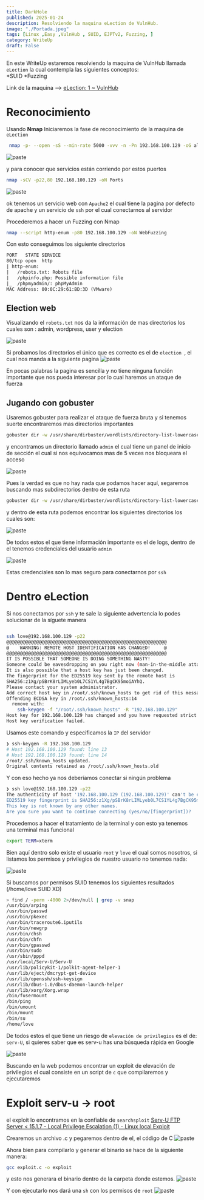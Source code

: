 ```yaml
---
title: DarkHole
published: 2025-01-24
description: Resolviendo la maquina eLection de VulnHub.
image: "./Portada.jpeg"
tags: [Linux ,Easy ,VulnHub , SUID, EJPTv2, Fuzzing, ]
category: WriteUp
draft: False
---
```



En este WriteUp estaremos resolviendo la maquina de VulnHub llamada `eLection` la cual contempla las siguientes conceptos:  
*SUID
*Fuzzing 


Link de la maquina --> [eLection: 1 ~ VulnHub](https://www.vulnhub.com/entry/election-1,503/)
# Reconocimiento 

Usando __Nmap__ Iniciaremos la fase de reconocimiento de la maquina de `eLection`

```bash 
 nmap -p- --open -sS --min-rate 5000 -vvv -n -Pn 192.168.100.129 -oG allPorts
```

![paste](./1.jpeg)

y para conocer que servicios están corriendo por estos puertos 

```bash
nmap -sCV -p22,80 192.168.100.129 -oN Ports
```

![paste](./2.jpeg)

ok tenemos un servicio web con `Apache2` el cual tiene la pagina por defecto de apache y un servicio de `ssh` por el cual conectarnos al servidor 

Procederemos a hacer un Fuzzing con Nmap  

```bash 
nmap --script http-enum -p80 192.168.100.129 -oN WebFuzzing
```

Con esto conseguimos los siguiente directorios

```txt
PORT   STATE SERVICE
80/tcp open  http
| http-enum: 
|   /robots.txt: Robots file
|   /phpinfo.php: Possible information file
|_  /phpmyadmin/: phpMyAdmin
MAC Address: 00:0C:29:61:BD:3D (VMware)
```

## Election web

Visualizando el `robots.txt` nos da la información de mas directorios los cuales son : admin, wordpress, user y election  

![paste](./3.jpeg)


Si probamos los directorios el único que es correcto es el de `election `, el cual nos manda a la siguiente pagina 
![paste](./4.jpeg)

En pocas palabras la pagina es sencilla y no tiene ninguna función importante que nos pueda interesar por lo cual haremos un ataque de fuerza 

## Jugando con gobuster

Usaremos gobuster para realizar el ataque de fuerza bruta y si tenemos suerte encontraremos mas directorios importantes 

``` bash
gobuster dir -w /usr/share/dirbuster/wordlists/directory-list-lowercase-2.3-small.txt -u http://192.168.100.129/election/ -t10
```

y encontramos un directorio llamado ``admin`` el cual tiene un panel de inicio de sección el cual si nos equivocamos mas de 5 veces nos bloqueara el acceso 

![paste](./5.jpeg)

Pues la verdad es que no hay nada que podamos hacer aquí, segaremos buscando mas subdirectorios dentro de esta ruta  

```bash 
gobuster dir -w /usr/share/dirbuster/wordlists/directory-list-lowercase-2.3-small.txt -u http://192.168.100.129/election/admin -t10
```

y dentro de esta ruta podemos encontrar los siguientes directorios los cuales son:

![paste](./6.jpeg)

De todos estos el que tiene información importante es el de logs, dentro de el tenemos credenciales del usuario `admin`

![paste](./7.jpeg)

Estas credenciales son lo mas seguro para conectarnos por `ssh` 

# Dentro eLection 

Si nos conectamos por `ssh`  y te sale la siguiente advertencia lo podes solucionar de la síguete manera 

```bash 

ssh love@192.168.100.129 -p22
@@@@@@@@@@@@@@@@@@@@@@@@@@@@@@@@@@@@@@@@@@@@@@@@@@@@@@@@@@@
@    WARNING: REMOTE HOST IDENTIFICATION HAS CHANGED!     @
@@@@@@@@@@@@@@@@@@@@@@@@@@@@@@@@@@@@@@@@@@@@@@@@@@@@@@@@@@@
IT IS POSSIBLE THAT SOMEONE IS DOING SOMETHING NASTY!
Someone could be eavesdropping on you right now (man-in-the-middle attack)!
It is also possible that a host key has just been changed.
The fingerprint for the ED25519 key sent by the remote host is
SHA256:z1Xg/pSBrK8rLIMLyeb0L7CS1YL4g7BgCK95moiAYhQ.
Please contact your system administrator.
Add correct host key in /root/.ssh/known_hosts to get rid of this message.
Offending ECDSA key in /root/.ssh/known_hosts:14
  remove with:
	ssh-keygen -f "/root/.ssh/known_hosts" -R "192.168.100.129"
Host key for 192.168.100.129 has changed and you have requested strict checking.
Host key verification failed.
```


Usamos este comando y especificamos la `IP` del servidor 
```bash
❯ ssh-keygen -R 192.168.100.129
# Host 192.168.100.129 found: line 13
# Host 192.168.100.129 found: line 14
/root/.ssh/known_hosts updated.
Original contents retained as /root/.ssh/known_hosts.old
```

Y con eso hecho ya nos deberíamos conectar si ningún problema 
```bash 
❯ ssh love@192.168.100.129 -p22
The authenticity of host '192.168.100.129 (192.168.100.129)' can't be established.
ED25519 key fingerprint is SHA256:z1Xg/pSBrK8rLIMLyeb0L7CS1YL4g7BgCK95moiAYhQ.
This key is not known by any other names.
Are you sure you want to continue connecting (yes/no/[fingerprint])? 

```

Procedemos a hacer el tratamiento de la terminal y con esto ya tenemos una terminal mas funcional

```bash
export TERM=xterm
```

Bien aquí dentro solo existe el usuario `root` y `love`  el cual somos nosotros, si listamos los permisos y privilegios de nuestro usuario no tenemos nada:

![paste](./8.jpeg)

Si buscamos por permisos SUID tenemos los siguientes resultados (/home/love SUID XD)

```bash
> find / -perm -4000 2>/dev/null | grep -v snap
/usr/bin/arping
/usr/bin/passwd
/usr/bin/pkexec
/usr/bin/traceroute6.iputils
/usr/bin/newgrp
/usr/bin/chsh
/usr/bin/chfn
/usr/bin/gpasswd
/usr/bin/sudo
/usr/sbin/pppd
/usr/local/Serv-U/Serv-U
/usr/lib/policykit-1/polkit-agent-helper-1
/usr/lib/eject/dmcrypt-get-device
/usr/lib/openssh/ssh-keysign
/usr/lib/dbus-1.0/dbus-daemon-launch-helper
/usr/lib/xorg/Xorg.wrap
/bin/fusermount
/bin/ping
/bin/umount
/bin/mount
/bin/su
/home/love
```

De todos estos el que tiene un riesgo de ``elevación de privilegios`` es el de: `serv-U`, si quieres saber que es serv-u has una búsqueda rápida en Google 

![paste](./9.jpeg)

Buscando en la web podemos encontrar un exploit de elevación de privilegios el cual consiste en un script de `c` que compilaremos y ejecutaremos 

# Exploit serv-u -> root

el exploit lo encontramos en la confiable de `searchsploit` [Serv-U FTP Server < 15.1.7 - Local Privilege Escalation (1) - Linux local Exploit](https://www.exploit-db.com/exploits/47009)

Crearemos un archivo .c y pegaremos dentro de el, el código de C
![paste](./10.jpeg)

Ahora bien para compilarlo y generar el binario se hace de la siguiente manera:

```bash
gcc exploit.c -o exploit
```

y esto nos generara el binario dentro de la carpeta donde estemos.
![paste](./11.jpeg)

Y con ejecutarlo nos dará una ``sh`` con los  permisos de `root` 
![paste](./12.jpeg)